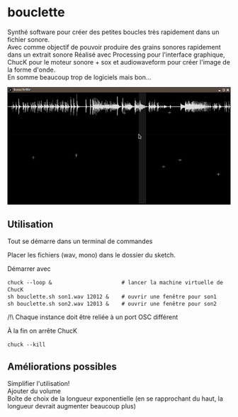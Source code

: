 # bouclette

Synthé software pour créer des petites boucles très rapidement dans un fichier sonore.  
Avec comme objectif de pouvoir produire des grains sonores rapidement dans un extrait sonore
Réalisé avec Processing pour l'interface graphique, ChucK pour le moteur sonore + sox et audiowaveform pour créer l'image de la forme d'onde.  
En somme beaucoup trop de logiciels mais bon...

![screenshot](./assets/bouclette_screenshot.png)

## Utilisation

Tout se démarre dans un terminal de commandes

Placer les fichiers (wav, mono) dans le dossier du sketch.  

Démarrer avec
```
chuck --loop &                      # lancer la machine virtuelle de ChucK
sh bouclette.sh son1.wav 12012 &    # ouvrir une fenêtre pour son1
sh bouclette.sh son2.wav 12013 &    # ouvrir une fenêtre pour son2
```
/!\ Chaque instance doit être reliée à un port OSC différent

À la fin on arrête ChucK
```
chuck --kill
```
## Améliorations possibles

Simplifier l'utilisation!  
Ajouter du volume  
Boîte de choix de la longueur exponentielle (en se rapprochant du haut, la longueur devrait augmenter beaucoup plus)  
